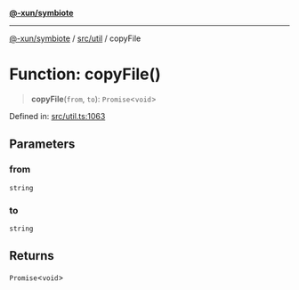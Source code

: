 [**@-xun/symbiote**](../../../README.md)

***

[@-xun/symbiote](../../../README.md) / [src/util](../README.md) / copyFile

# Function: copyFile()

> **copyFile**(`from`, `to`): `Promise`\<`void`\>

Defined in: [src/util.ts:1063](https://github.com/Xunnamius/symbiote/blob/0557e914d494aeba06238075ebcfa60296d71fba/src/util.ts#L1063)

## Parameters

### from

`string`

### to

`string`

## Returns

`Promise`\<`void`\>
